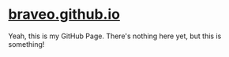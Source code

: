# [braveo.github.io](https://braveo.github.io)
Yeah, this is my GitHub Page. There's nothing here yet, but this is something!
